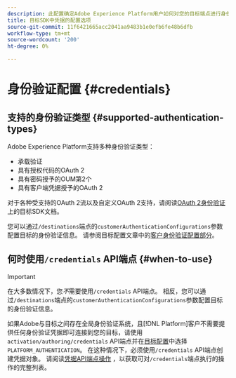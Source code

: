 ```yaml
---
description: 此配置确定Adobe Experience Platform用户如何对您的目标端点进行身份验证以激活数据。
title: 目标SDK中凭据的配置选项
source-git-commit: 11f6421665acc2041aa9483b1e0efb6fe48b6dfb
workflow-type: tm+mt
source-wordcount: '200'
ht-degree: 0%

---
```


# 身份验证配置 {#credentials}

## 支持的身份验证类型 {#supported-authentication-types}

Adobe Experience Platform支持多种身份验证类型：

* 承载验证
* 具有授权代码的OAuth 2
* 具有密码授予的OUM第2个
* 具有客户端凭据授予的OAuth 2

对于各种受支持的OAuth 2流以及自定义OAuth 2支持，请阅读[OAuth 2身份验证](./oauth2-authentication.md)上的目标SDK文档。

您可以通过`/destinations`端点的`customerAuthenticationConfigurations`参数配置目标的身份验证信息。 请参阅目标配置文章中的[客户身份验证配置部分](./destination-configuration.md#customer-authentication-configurations)。

## 何时使用`/credentials` API端点 {#when-to-use}

>[!IMPORTANT]
>
>在大多数情况下，您&#x200B;*不*&#x200B;需要使用`/credentials` API端点。 相反，您可以通过`/destinations`端点的`customerAuthenticationConfigurations`参数配置目标的身份验证信息。

如果Adobe与目标之间存在全局身份验证系统，且[!DNL Platform]客户不需要提供任何身份验证凭据即可连接到您的目标，请使用`activation/authoring/credentials` API端点并在[目标配置](./destination-configuration.md#destination-delivery)中选择`PLATFORM_AUTHENTICATION`。 在这种情况下，必须使用`/credentials` API端点创建凭据对象。 请阅读[凭据API端点操作](./credentials-configuration-api.md) ，以获取可对`/credentials`端点执行的操作的完整列表。